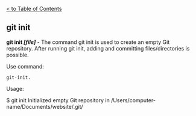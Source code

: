 [< to Table of Contents](./readme.md)

## git init
**git init *[file]*** - The command git init is used to create an empty Git repository. After running git init, adding and committing files/directories is possible.

Use command:
```bash=
git-init.
```
Usage:

$ git init
Initialized empty Git repository in /Users/computer-name/Documents/website/.git/